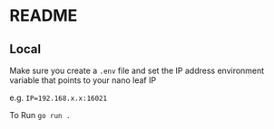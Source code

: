 # README

## Local

Make sure you create a `.env` file and set the IP address environment variable that points to your nano leaf IP

e.g. `IP=192.168.x.x:16021`

To Run
`go run .`
